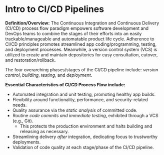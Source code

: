# Intro to CI/CD Pipelines
**Definition/Overview:** The Continuous Integration and Continuous Delivery (CI/CD) process flow paradigm empowers software development and DevOps teams to combine the stages of their efforts into an easily trackable/manageable and automatable product life cycle. Adherence to CI/CD principles promotes streamlined app coding/programming, testing, and deployment processes. Meanwhile, a version control system (VCS) is utilized to create and maintain depositories for easy consultation, cutover, and restoration/rollback.

The four overarching phases/stages of the CI/CD pipeline include: *version control*, *building*, *testing*, and *deployment*.
  
**Essential Characteristics of CI/CD Process Flow include:**

* Automated integration and unit testing, promoting healthy app builds.
* Flexibility around functionality, performance, and security-related needs.
* Quality assurance via the *static analysis* of committed code. 
* Routine *code commits and immediate testing*, exhibited through a VCS (e.g., Git).
  + This protects the production environment and halts building and releasing as necessary.
* Streamlining delivery *after* integration, dedicating focus to trustworthy deployments.
* Validation of code quality at each stage/phase of the CI/CD pipeline.
